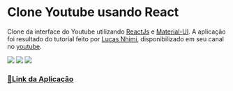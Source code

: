 # Clone Youtube usando React

Clone da interface do Youtube utilizando [ReactJs](https://pt-br.reactjs.org/) e [Material-UI](https://mui.com/pt/). A aplicação foi resultado do tutorial feito por [Lucas Nhimi](https://github.com/lucasnhimi), disponibilizado em seu canal no [youtube](https://www.youtube.com/watch?v=u9FnmBdBl5k). 

<img src="https://img.shields.io/static/v1?label=MUI&message=v4.12&color=90caf9&style=for-the-badge&logo=MaterialUI"/> <img src="https://img.shields.io/static/v1?label=ReactJs&message=v17.0.2&color=61dafb&style=for-the-badge&logo=React"/> <img src="https://img.shields.io/static/v1?label=&message=Youtube&color=CC0000&style=for-the-badge&logo=Youtube"/> 



### [🔗Link da Aplicação](https://cloneyoutube-caua.netlify.app/)

